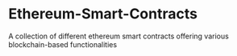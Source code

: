 # Ethereum-Smart-Contracts
A collection of different ethereum smart contracts offering various blockchain-based functionalities
